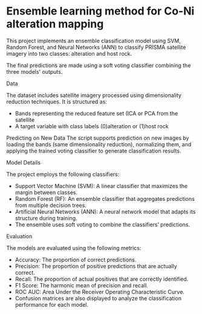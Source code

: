 Ensemble learning method for Co-Ni alteration mapping 
======================================================

This project implements an ensemble classification model using SVM, Random Forest, and Neural Networks (ANN) to classify PRISMA satellite imagery into two classes: alteration and host rock.

The final predictions are made using a soft voting classifier combining the three models' outputs.

Data

The dataset includes satellite imagery processed using dimensionality reduction techniques. It is structured as:

* Bands representing the reduced feature set (ICA or PCA from the satellite
* A target variable with class labels (0)alteration or (1)host rock

Predicting on New Data
The script supports prediction on new  images by loading the bands (same dimensionality reduction), normalizing them, and applying the trained voting classifier to generate classification results.

Model Details

The project employs the following classifiers:

* Support Vector Machine (SVM): A linear classifier that maximizes the margin between classes.
* Random Forest (RF): An ensemble classifier that aggregates predictions from multiple decision trees.
* Artificial Neural Networks (ANN): A neural network model that adapts its structure during training.
* The ensemble uses soft voting to combine the classifiers’ predictions.

Evaluation

The models are evaluated using the following metrics:

* Accuracy: The proportion of correct predictions.
* Precision: The proportion of positive predictions that are actually correct.
* Recall: The proportion of actual positives that are correctly identified.
* F1 Score: The harmonic mean of precision and recall.
* ROC AUC: Area Under the Receiver Operating Characteristic Curve.
* Confusion matrices are also displayed to analyze the classification performance for each model.
